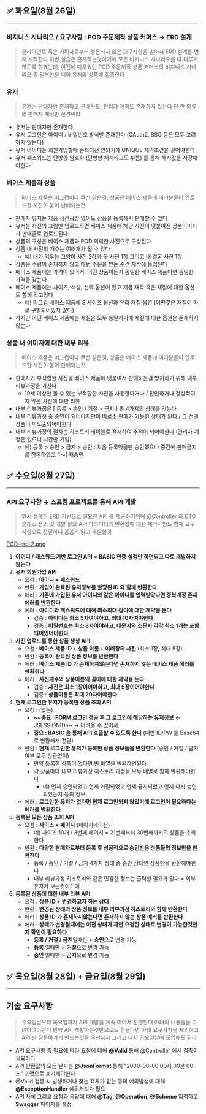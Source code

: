 ## ✅ 화요일(8월 26일)

---

### 비지니스 시나리오 / 요구사항 : POD 주문제작 상품 커머스 → ERD 설계

> 클라이언트 혹은 기획자로부터 정돈되지 않은 요구사항을 받아서 ERD 설계를 먼저 시작한다
> 이번 실습은 혼자하는것이기에 모든 비지니스 시나리오를 다 다루지 않도록 하였는데,
> 이전에 다루었던 POD 주문제작 상품 커머스의 비지니스 시나리오 중 일부만을 떼어 유저와 상품에 집중한다
>

### 유저

> 유저는 판매자만 존재하고 구매자도, 관리자 계정도 존재하지 않는다 단 한 종류의 판매자 계정만 신경써라
>

- 유저는 판매자만 존재한다
- 유저 로그인은 아이디 / 비밀번호 방식만 존재한다 (OAuth2, SSO 등은 모두 고려하지 않는다)
- 유저 아이디는 회원가입할때 중복되선 안되기에 UNIQUE 제약조건을 걸어야한다
- 유저 패스워드는 단방향 암호화 (단방향 해시라고도 부름) 를 통해 해시값을 저장해야한다

### **베이스 제품과 상품**

> 베이스 제품은 머그컵이나 쿠션 같은것, 상품은 베이스 제품에 여러분들이 업로드한 사진이 붙어 판매되는것
>

- 판매자 유저는 제품 생산공장 없이도 상품을 등록해서 판매할 수 있다
- 유저는 자신의 그림만 업로드하면 베이스 제품에 해당 사진이 덧붙여진 상품이미지가 판매글로 업로드된다
- 상품의 구성은 베이스 제품과 POD 의뢰한 사진으로 구성된다
- 상품 내 사진의 개수는 여러개가 될 수 있다
    - 예) 내가 키우는 고양이 사진 2장과 꽃 사진 1장 그리고 내 얼굴 사진 1장
- 상품은 수량이 존재하지 않고 매번 주문을 받는 순간 제작에 돌입된다
- 베이스 제품에는 가격이 있어서, 어떤 상품이든지 동일한 베이스 제품이면 동일한 가격을 갖는다
- 베이스 제품에는 사이즈, 색상, 선택 옵션이 있고 제품 재료 혹은 재질에 대한 옵션도 함께 갖고있다
    - 예) 머그컵 베이스 제품에 S 사이즈 옵션과 유리 재질 옵션 (어떤것은 재질이 따로 구별되어있지 않다)
- 하지만 어떤 베이스 제품에는 재질은 모두 동일하기에 재질에 대한 옵션은 존재하지 않는다

### 상품 내 이미지에 대한 내부 리뷰

> 베이스 제품은 머그컵이나 쿠션 같은것, 상품은 베이스 제품에 여러분들이 업로드한 사진이 붙어 판매되는것
>

- 판매자가 부적합한 사진을 베이스 제품에 덧붙여서 판매하는걸 방지하기 위해 내부 리뷰과정을 거친다
    - 19세 이상만 볼 수 있는 부적합한 사진을 사용한다거나 / 잔인하거나 정상적이지 않은 사진에 대한 리뷰
- 내부 리뷰과정은 [ 등록 > 승인 / 거절 > 금지 ] 총 4가지의 상태를 갖는다
- 내부 리뷰과정 중 승인이 되어야지만이 비로소 판매가 가능한 상태가 된다 / 그 전엔 상품이 미노출되어야한다
- 내부 리뷰과정의 절차는 히스토리 테이블로 적재하여 추적이 되어야한다 (관리자 계정은 없으니 시간만 기입)
    - 예) 등록 > 승인 > 금지 > 승인 : 처음 등록했을땐 승인했으나 중간에 판매금지를 잠깐하였고 다시 재승인

## ✅ 수요일(8월 27일)

---

### API 요구사항 → 스프링 프로젝트를 통해 API 개발

> 앞서 설계한 ERD 기반으로 필요한 API 를 제공하기위해 @Controller 와 DTO 클래스 정의 및 개발 필요
> API 파라미터와 반환값에 대한 제약사항도 함께 요구사항으로 전달하니 꼼꼼히 읽고 개발할것
>
[POD-erd-2.png](https://postimg.cc/HjSrk7y8)

1. **아이디 / 패스워드 기반 로그인 API** = **BASIC 인증 설정만 하면되고 따로 개발하지 않는다**
2. **유저 회원가입 API**
    - 요청 : **아이디 + 패스워드**
    - 반환 : **가입이 완료된 유저정보를 할당된 ID 와 함께 반환한다**
    - 에러 : **기존에 가입된 유저 아이디와 같은 아이디를 입력받았다면 중복계정 존재 에러를 반환한다**
    - 에러 : **아이디와 패스워드에 대해 최소최대 길이에 대한 제약을 둔다**
        - 검증 : **아이디는 최소 5자여야하고, 최대 10자여야한다**
        - 검증 : **비밀번호는 최소 8자여야하고, 대문자와 소문자 각각 최소 1개는 포함되어있어야한다**
3. **사진 업로드를 통한 상품 생성 API**
    - 요청 : **베이스 제품 ID + 상품 이름 + 여러장의 사진** (최소 1장, 최대 5장)
    - 반환 : **등록이 완료된 상품 정보를 반환한다**
    - 에러 : **베이스 제품 ID 가 존재하지않는다면 존재하지 않는 베이스 제품 에러를 반환한다**
    - 에러 : **사진개수와 상품이름의 길이에 대한 제약을 둔다**
        - 검증 : **사진은 최소 1장이어야하고, 최대 5장이어야한다**
        - 검증 : **상품이름은 최대 20자여야한다**
4. **현재 로그인한 유저가 등록한 상품 조회 API**
    - 요청 : (없음)
        - **~~중요 : FORM 로그인 성공 후 그 로그인에 해당하는 유저정보** ← JSESSIONID~~ → 어려울 수 있어서
        - **중요 : BASIC 을 통해 API 호출할 수 있도록 한다** (매번 ID/PW 를 Base64 로 변환해서 전달)
    - 반환 : **현재 로그인한 유저가 등록한 상품 정보들을 반환한다** (승인 / 거절 / 금지 여부 모두 상관없이)
        - 만약 등록한 상품이 없다면 빈 배열을 반환하면된다
        - 각 상품마다 내부 리뷰과정 히스토리 과정을 모두 배열로 함께 반환해야한다
            - 예) 언제 승인되었고 언제 거절되었고 언제 금지되었고 언제 다시 승인되었는지 등의 정보
    - 에러 : **로그인한 유저가 없다면 현재 로그인되지 않았기에 로그인이 필요하다는 에러를 반환한다**
5. **등록된 모든 상품 조회 API**
    - 요청 : **사이즈 + 페이지** (페이지네이션)
        - 예) 사이즈 10개 / 3번째 페이지 = 21번째부터 30번째까지의 상품을 조회한다
    - 반환 : **다양한 판매자로부터 등록 후 성공적으로 승인받은 상품들의 정보만을 반환한다**
        - 등록 / 승인 / 거절 / 금지 4가지 상태 중 승인 상태인 상품만을 반환해야한다
        - 내부 리뷰과정 히스토리와 같은 민감한 정보는 출력할 필요가 없다 = 외부 유저가 보는것이기에
6. **등록된 상품에 대한 내부 리뷰 API**
    - 요청 : **상품 ID + 변경하고자 하는 상태**
    - 반환 : **변경된 상태의 상품 정보를 내부 리뷰과정 히스토리와 함께 반환한다**
    - 에러 : **상품 ID 가 존재하지않는다면 존재하지 않는 상품 에러를 반환한다**
    - 에러 : **상태가 변경될때에는 이전 상태가 과연 요청한 상태로 변경이 가능한것인지 확인이 필요하다**
        - **등록 / 거절 / 금지**일때만 > **승인**으로 변경 가능
        - **등록**                    일때만 > **거절**으로 변경 가능
        - **승인**                    일때만 > **금지**으로 변경 가능

## ✅ 목요일(8월 28일) + 금요일(8월 29일)

---

## 기술 요구사항

> 수요일날부터 목요일까지 API 개발을 계속 이어서 진행할때 아래의 내용들을 고려하여야한다
> 만약 API 개발하는것만으로도 힘들다면 아래 요구사항을 제외하고 API 만 잘돌아가게 만드는것을 우선하자
> 그리고 나서 금요일날에 도입해도 된다
>

- API 요구사항 중 필요에 따라 요청에 대해 **@Valid** 통해 @Controller 에서 검증이 필요하다
- API 반환값의 모든 날짜는 **@JsonFormat** 통해 “2000-00-00 00시 00분 00초” 포맷으로 표기해야한다
- @Valid 검증 시 발생하거나 찾는 객체가 없는 등의 예외발생에 대해 **@ExceptionHandler** 예외처리가 필요
- API 자체 그리고 요청과 응답에 대해 **@Tag**, **@Operation**, **@Scheme** 입력하고 **Swagger** 페이지를 설정